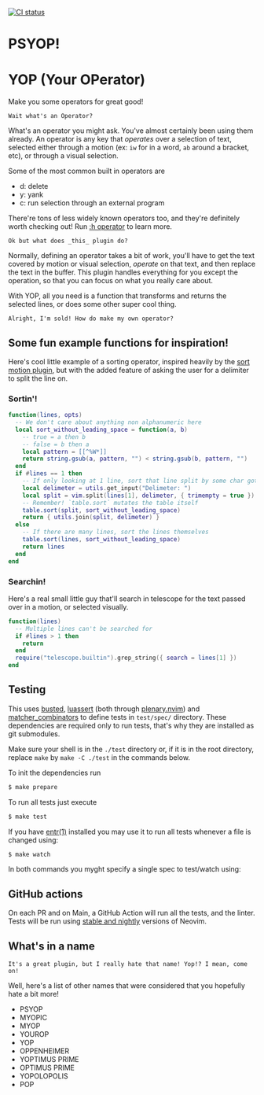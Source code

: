 [![CI status][integration-badge]][integration-runs]

# PSYOP!

# YOP (Your OPerator)

Make you some operators for great good!

```
Wait what's an Operator?
```

What's an operator you might ask. You've almost certainly been using them
already. An operator is any key that _operates_ over a selection of text,
selected either through a motion (ex: `iw` for in a word, `ab` around a
bracket, etc), or through a visual selection.

Some of the most common built in operators are 
- d: delete
- y: yank
- c: run selection through an external program

There're tons of less widely known operators too, and they're definitely worth
checking out! Run [:h operator][operator-help] to learn more.

```
Ok but what does _this_ plugin do?
```

Normally, defining an operator takes a bit of work, you'll have to get the text
covered by motion or visual selection, _*operate*_ on that text, and then
replace the text in the buffer. This plugin handles everything for you except
the operation, so that you can focus on what you really care about.

With YOP, all you need is a function that transforms and returns the selected
lines, or does some other super cool thing.

```
Alright, I'm sold! How do make my own operator?
```

<!-- TODO: finalize this api, do we want to handle the mapping for them? Or
just let them pass in the func itself-->


## Some fun example functions for inspiration!

Here's cool little example of a sorting operator, inspired heavily by the [sort
motion plugin][sort-motion], but with the added feature of asking the user for
a delimiter to split the line on.

### Sortin'!
```lua
function(lines, opts)
  -- We don't care about anything non alphanumeric here
  local sort_without_leading_space = function(a, b)
    -- true = a then b
    -- false = b then a
    local pattern = [[^%W*]]
    return string.gsub(a, pattern, "") < string.gsub(b, pattern, "")
  end
  if #lines == 1 then
    -- If only looking at 1 line, sort that line split by some char gotten from imput
    local delimeter = utils.get_input("Delimeter: ")
    local split = vim.split(lines[1], delimeter, { trimempty = true })
    -- Remember! `table.sort` mutates the table itself
    table.sort(split, sort_without_leading_space)
    return { utils.join(split, delimeter) }
  else
    -- If there are many lines, sort the lines themselves
    table.sort(lines, sort_without_leading_space)
    return lines
  end
end
```

### Searchin!

Here's a real small little guy that'll search in telescope for the text passed
over in a motion, or selected visually.
```lua
function(lines)
  -- Multiple lines can't be searched for
  if #lines > 1 then
    return
  end
  require("telescope.builtin").grep_string({ search = lines[1] })
end
```


## Testing

This uses [busted][busted], [luassert][luassert] (both through
[plenary.nvim][plenary]) and [matcher_combinators][matcher_combinators] to
define tests in `test/spec/` directory. These dependencies are required only to
run tests, that's why they are installed as git submodules.

Make sure your shell is in the `./test` directory or, if it is in the root directory,
replace `make` by `make -C ./test` in the commands below.

To init the dependencies run

```bash
$ make prepare
```

To run all tests just execute

```bash
$ make test
```

If you have [entr(1)][entr] installed you may use it to run all tests whenever a
file is changed using:

```bash
$ make watch
```

In both commands you myght specify a single spec to test/watch using:

## GitHub actions

On each PR and on Main, a GitHub Action will run all the tests, and the linter.
Tests will be run using [stable and nightly][neovim-test-versions] versions of
Neovim.

## What's in a name
```
It's a great plugin, but I really hate that name! Yop!? I mean, come on!
```

Well, here's a list of other names that were considered that you hopefully hate
a bit more!

- PSYOP
- MYOPIC
- MYOP
- YOUROP
- YOP
- OPPENHEIMER
- YOPTIMUS PRIME
- OPTIMUS PRIME
- YOPOLOPOLIS
- POP


[lua]: https://www.lua.org/
[entr]: https://eradman.com/entrproject/
[luarocks]: https://luarocks.org/
[busted]: https://olivinelabs.com/busted/
[luassert]: https://github.com/Olivine-Labs/luassert
[plenary]: https://github.com/nvim-lua/plenary.nvim
[matcher_combinators]: https://github.com/m00qek/matcher_combinators.lua
[integration-badge]: https://github.com/m00qek/plugin-template.nvim/actions/workflows/integration.yml/badge.svg
[integration-runs]: https://github.com/m00qek/plugin-template.nvim/actions/workflows/integration.yml
[neovim-test-versions]: .github/workflows/integration.yml#L17
[help]: doc/my-awesome-plugin.txt
[sort-motion]: https://github.com/christoomey/vim-sort-motion
[operator-help]: https://neovim.io/doc/user/motion.html#operator
